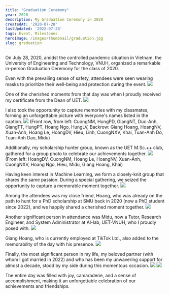 ```yaml
---
title: "Graduation Ceremony"
year: 2020
description: My Graduation Ceremony in 2020
createdAt: '2020-07-28'
lastUpdated: '2022-07-28'
tags: Event, Milestones
heroImage: /images/thumbnail/graduation.jpg
slug: graduation
---
```



On July 28, 2020, amidst the controlled pandemic situation in Vietnam, the University of Engineering and Technology, VNUH, organized a remarkable in-person Graduation Ceremony for the class of 2020.

Even with the prevailing sense of safety, attendees were seen wearing masks to prioritize their well-being and protection during the event.
<img src="/images/blog/graduation/1.jpeg">

One of the cherished moments from that day was when I proudly received my certificate from the Dean of UET.
<img src="/images/blog/graduation/2.jpg">

I also took the opportunity to capture memories with my classmates, forming an unforgettable picture with everyone's names listed in the caption.
<img src="/images/blog/graduation/3.jpg">
(Front row, from left: CuongNM, HungPD, GiangNT, Duc-Anh, GiangTT, HungPT, Hoang Ngo, HungLV,
Backrow: Giang Hoang, HoangNV, Xuan-Anh, Hoang Le, HoangDV, Hieu, Linh, CuongNXV, Khai, Tuan-Anh Do, Tuan-Anh Dao, Midu)

Additionally, my scholarship hunter group, known as the UET M.Sc.++ club, gathered for a group photo to celebrate our achievements together.
<img src="/images/blog/graduation/4.jpg">
(From left: HoangDV, CuongNM, Hoang Le, HoangNV, Xuan-Anh, CuongNXV, Hoang Ngo, Hieu, Midu, Giang Hoang, Khai)

Having keen interest in Machine Learning, we form a closely-knit group that shares the same passion. During a special gathering, we seized the opportunity to capture a memorable moment together.
<img src="/images/blog/graduation/5.jpg">

Among the attendees was my close friend, Hoang, who was already on the path to hunt for a PhD scholarship at SMU back in 2020 (now a PhD student since 2022), and we happily shared a cherished moment together.
<img src="/images/blog/graduation/6.jpg">

Another significant person in attendance was Midu, now a Tutor, Research Engineer, and System Administrator at AI-lab, UET-VNUH, who I proudly posed with.
<img src="/images/blog/graduation/7.jpg">

Giang Hoang, who is currently employed at TikTok Ltd., also added to the memorability of the day with his presence.
<img src="/images/blog/graduation/8.jpg">

Finally, the most significant person in my life, my beloved partner (with whom I got married in 2022) and who has been my unwavering support for almost a decade, stood by my side during this momentous occasion.
<img src="/images/blog/graduation/9.jpg">
<img src="/images/blog/graduation/10.jpg">

The entire day was filled with joy, camaraderie, and a sense of accomplishment, making it an unforgettable celebration of our achievements and friendships.
